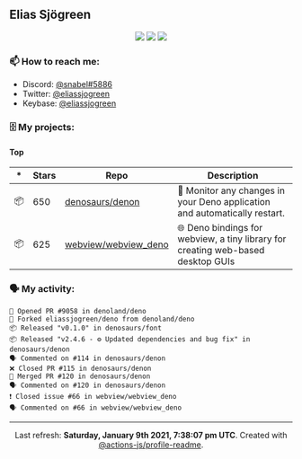 ## Elias Sjögreen

<p align="center">
  <img src="https://img.shields.io/badge/🎂-dec. 2003-success" />
  <img src="https://img.shields.io/badge/🌎-Stockholm-informational" />
  <img src="https://img.shields.io/badge/👦-He/Him-informational" />
</p>

### 📫 How to reach me:

- Discord: [@snabel#5886](https://discord.com/users/267978757799673866)
- Twitter: [@eliassjogreen](https://twitter.com/eliassjogreen)
- Keybase: [@eliassjogreen](https://keybase.io/eliassjogreen)

### 🗄 My projects:

#### Top
|*|Stars|Repo|Description|
|---|---|---|---|
| 📦 | 650 | [denosaurs/denon](https://github.com/denosaurs/denon) | 👀 Monitor any changes in your Deno application and automatically restart. |
| 📦 | 625 | [webview/webview_deno](https://github.com/webview/webview_deno) | 🌐 Deno bindings for webview, a tiny library for creating web-based desktop GUIs |

### 🗣 My activity:

```
💪 Opened PR #9058 in denoland/deno
🍴 Forked eliassjogreen/deno from denoland/deno
📦 Released "v0.1.0" in denosaurs/font
📦 Released "v2.4.6 - ⚙️ Updated dependencies and bug fix" in denosaurs/denon
🗣 Commented on #114 in denosaurs/denon
❌ Closed PR #115 in denosaurs/denon
🎉 Merged PR #120 in denosaurs/denon
🗣 Commented on #120 in denosaurs/denon
❗️ Closed issue #66 in webview/webview_deno
🗣 Commented on #66 in webview/webview_deno
```

------------
<p align="center">Last refresh: <b>Saturday, January 9th 2021, 7:38:07 pm UTC</b>. Created with <a href=https://github.com/marketplace/actions/profile-readme>@actions-js/profile-readme</a>.</p>
